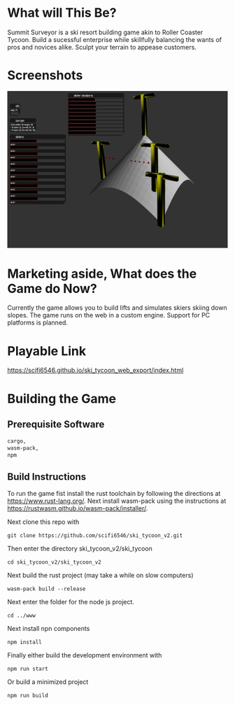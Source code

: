 # What will This Be? 
Summit Surveyor is a ski resort building game akin to Roller Coaster Tycoon. Build a sucessful enterprise while skillfully balancing the 
wants of pros and novices alike. Sculpt your terrain to appease customers. 
# Screenshots
![](/screenshots/screenshot.png)
# Marketing aside, What does the Game do Now?
Currently the game allows you to build lifts and simulates skiers skiing down slopes. The game runs on the web in a custom engine. Support for PC platforms is planned. 
# Playable Link
https://scifi6546.github.io/ski_tycoon_web_export/index.html
# Building the Game
## Prerequisite Software
```
cargo,
wasm-pack,
npm
```
## Build Instructions
To run the game fist install the rust toolchain by following the directions at https://www.rust-lang.org/. Next install wasm-pack using the instructions at https://rustwasm.github.io/wasm-pack/installer/.



Next clone this repo with
```
git clone https://github.com/scifi6546/ski_tycoon_v2.git
```
Then enter the directory ski_tycoon_v2/ski_tycoon
```
cd ski_tycoon_v2/ski_tycoon_v2
```
Next build the rust project (may take a while on slow computers)
```
wasm-pack build --release
```
Next enter the folder for the node js project.
```
cd ../www
```
Next install npn components
```
npm install
```
Finally either build the development environment with
```
npm run start
```
Or build a minimized project
```
npm run build
```
